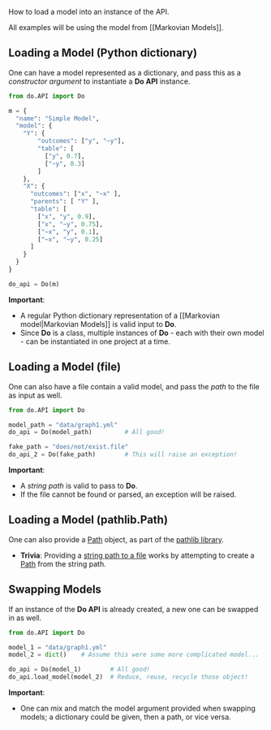 How to load a model into an instance of the API.

All examples will be using the model from [[Markovian Models]].

## Loading a Model (Python dictionary)

One can have a model represented as a dictionary, and pass this as a *constructor argument* to instantiate a **Do API** instance.

```python
from do.API import Do

m = {
  "name": "Simple Model",
  "model": {
    "Y": {
        "outcomes": ["y", "~y"],
        "table": [
          ["y", 0.7], 
          ["~y", 0.3]
        ] 
    },
    "X": {
      "outcomes": ["x", "~x" ],
      "parents": [ "Y" ],
      "table": [
        ["x", "y", 0.9],
        ["x", "~y", 0.75],
        ["~x", "y", 0.1],
        ["~x", "~y", 0.25]
      ]
    }
  }
}

do_api = Do(m)
```

**Important**:
- A regular Python dictionary representation of a [[Markovian model|Markovian Models]] is valid input to **Do**.
- Since **Do** is a class, multiple instances of **Do** - each with their own model - can be instantiated in one project at a time.

## Loading a Model (file)

One can also have a file contain a valid model, and pass the *path* to the file as input as well.

```python
from do.API import Do

model_path = "data/graph1.yml"
do_api = Do(model_path)         # All good!

fake_path = "does/not/exist.file"
do_api_2 = Do(fake_path)        # This will raise an exception!
```

**Important**:
- A *string path* is valid to pass to **Do**.
- If the file cannot be found or parsed, an exception will be raised.

## Loading a Model (pathlib.Path)

One can also provide a [Path](https://docs.python.org/3/library/pathlib.html#pathlib.Path) object, as part of the [pathlib library](https://docs.python.org/3/library/pathlib.html).
- **Trivia**: Providing a [string path to a file](#loading-a-model-file) works by attempting to create a [Path](https://docs.python.org/3/library/pathlib.html#pathlib.Path) from the string path.

## Swapping Models

If an instance of the **Do API** is already created, a new one can be swapped in as well. 

```python
from do.API import Do

model_1 = "data/graph1.yml"
model_2 = dict()    # Assume this were some more complicated model...

do_api = Do(model_1)        # All good!
do_api.load_model(model_2)  # Reduce, reuse, recycle those object!
```

**Important**:
- One can mix and match the model argument provided when swapping models; a dictionary could be given, then a path, or vice versa.

